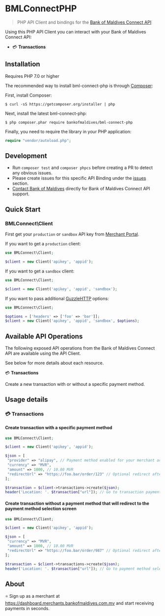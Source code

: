 # BMLConnectPHP

> PHP API Client and bindings for the [Bank of Maldives Connect API](https://github.com/bankofmaldives/bml-connect)

Using this PHP API Client you can interact with your Bank of Maldives Connect API:
- 💳 __Transactions__

## Installation

Requires PHP 7.0 or higher

The recommended way to install bml-connect-php is through [Composer](https://getcomposer.org):

First, install Composer:

```
$ curl -sS https://getcomposer.org/installer | php
```

Next, install the latest bml-connect-php:

```
$ php composer.phar require bankofmaldives/bml-connect-php
```

Finally, you need to require the library in your PHP application:

```php
require "vendor/autoload.php";
```

## Development

- Run `composer test` and `composer phpcs` before creating a PR to detect any obvious issues.
- Please create issues for this specific API Binding under the [issues](https://github.com/bankofmaldives/bml-connect-php/issues) section.
- [Contact Bank of Maldives](https://dashboard.merchants.bankofmaldives.com.mv) directly for Bank of Maldives Connect API support.


## Quick Start
### BMLConnect\Client
First get your `production` or `sandbox` API key from [Merchant Portal](https://dashboard.merchants.bankofmaldives.com.mv).

If you want to get a `production` client:

```php
use BMLConnect\Client;

$client = new Client('apikey', 'appid');
```

If you want to get a `sandbox` client:

```php
use BMLConnect\Client;

$client = new Client('apikey', 'appid', 'sandbox');
```

If you want to pass additional [GuzzleHTTP](https://github.com/guzzle/guzzle) options:

```php
use BMLConnect\Client;

$options = ['headers' => ['foo' => 'bar']];
$client = new Client('apikey', 'appid', 'sandbox', $options);
```

## Available API Operations

The following exposed API operations from the Bank of Maldives Connect API are available using the API Client.

See below for more details about each resource.

💳 __Transactions__

Create a new transaction with or without a specific payment method.

## Usage details

### 💳 Transactions
#### Create transaction with a specific payment method

```php
use BMLConnect\Client;

$client = new Client('apikey', 'appid');

$json = [
 "provider" => "alipay", // Payment method enabled for your merchant account such as bcmc, alipay, card
 "currency" => "MVR",
 "amount" => 1000, // 10.00 MVR
 "redirectUrl" => "https://foo.bar/order/123" // Optional redirect after payment completion
];

$transaction = $client->transactions->create($json);
header('Location: '. $transaction["url"]); // Go to transaction payment page
```

#### Create transaction without a payment method that will redirect to the payment method selection screen

```php
use BMLConnect\Client;

$client = new Client('apikey', 'appid');

$json = [
 "currency" => "MVR",
 "amount" => 1000, // 10.00 MVR
 "redirectUrl" => "https://foo.bar/order/987" // Optional redirect after payment completion
];

$transaction = $client->transactions->create($json);
header('Location: '. $transaction["url"]); // Go to payment method selection screen
```


## About

⭐ Sign up as a merchant at https://dashboard.merchants.bankofmaldives.com.mv and start receiving payments in seconds.
